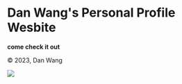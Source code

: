 # Dan Wang's Personal Profile Wesbite

**come check it out**

&copy; 2023, Dan Wang

[![](https://img.shields.io/badge/Dan%20Wang-dan2380-blue?logo=github&logoColor=white)](https://github.com/topics/dan2380)
